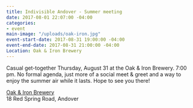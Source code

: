 ```yaml
---
title: Indivisible Andover - Summer meeting
date: 2017-08-01 22:07:00 -04:00
categories:
- event
main-image: "/uploads/oak-iron.jpg"
event-start-date: 2017-08-31 19:00:00 -04:00
event-end-date: 2017-08-31 21:00:00 -04:00
Location: Oak & Iron Brewery
---
```


Casual get-together Thursday, August 31 at the Oak & Iron Brewery. 7:00 pm. No formal agenda, just more of a social meet & greet and a way to enjoy the summer air while it lasts. Hope to see you there!

[Oak & Iron Brewery](http://www.oakandironbrewing.com/)<BR>
18 Red Spring Road, Andover